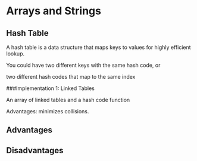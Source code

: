 # Arrays and Strings

## Hash Table

A hash table is a data structure that maps keys to values for highly efficient lookup.

You could have two different keys with the same hash code, or

two different hash codes that map to the same index

###Implementation 1: Linked Tables

An array of linked tables and a hash code function

Advantages: minimizes collisions.

## Advantages

## Disadvantages
